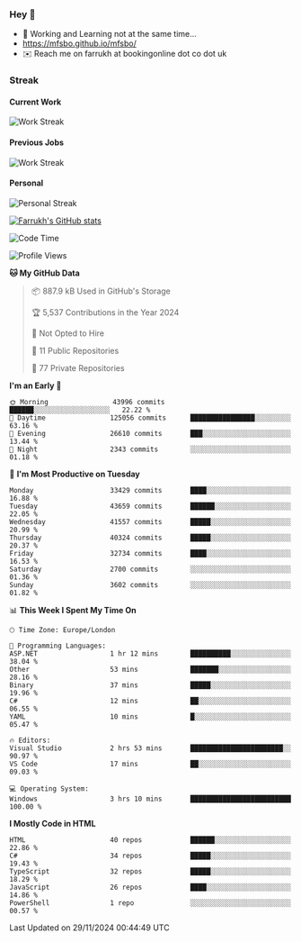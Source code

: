 ### Hey 👋

- 🏃 Working and Learning not at the same time...
- https://mfsbo.github.io/mfsbo/
- ✉️ Reach me on farrukh at bookingonline dot co dot uk

### Streak
#### Current Work
![Work Streak](https://streak-stats.demolab.com/?user=mfsbo)
#### Previous Jobs
![Work Streak](https://streak-stats.demolab.com/?user=farrukhcw)
#### Personal
![Personal Streak](https://streak-stats.demolab.com/?user=farrukhsubhani)

[![Farrukh's GitHub stats](https://github-readme-stats.vercel.app/api?username=mfsbo&hide=stars&count_private=true)](https://github.com/mfsbo/)

<!--START_SECTION:waka-->
![Code Time](http://img.shields.io/badge/Code%20Time-888%20hrs%203%20mins-blue)

![Profile Views](http://img.shields.io/badge/Profile%20Views-3-blue)

**🐱 My GitHub Data** 

> 📦 887.9 kB Used in GitHub's Storage 
 > 
> 🏆 5,537 Contributions in the Year 2024
 > 
> 🚫 Not Opted to Hire
 > 
> 📜 11 Public Repositories 
 > 
> 🔑 77 Private Repositories 
 > 
**I'm an Early 🐤** 

```text
🌞 Morning                43996 commits       ██████░░░░░░░░░░░░░░░░░░░   22.22 % 
🌆 Daytime                125056 commits      ████████████████░░░░░░░░░   63.16 % 
🌃 Evening                26610 commits       ███░░░░░░░░░░░░░░░░░░░░░░   13.44 % 
🌙 Night                  2343 commits        ░░░░░░░░░░░░░░░░░░░░░░░░░   01.18 % 
```
📅 **I'm Most Productive on Tuesday** 

```text
Monday                   33429 commits       ████░░░░░░░░░░░░░░░░░░░░░   16.88 % 
Tuesday                  43659 commits       ██████░░░░░░░░░░░░░░░░░░░   22.05 % 
Wednesday                41557 commits       █████░░░░░░░░░░░░░░░░░░░░   20.99 % 
Thursday                 40324 commits       █████░░░░░░░░░░░░░░░░░░░░   20.37 % 
Friday                   32734 commits       ████░░░░░░░░░░░░░░░░░░░░░   16.53 % 
Saturday                 2700 commits        ░░░░░░░░░░░░░░░░░░░░░░░░░   01.36 % 
Sunday                   3602 commits        ░░░░░░░░░░░░░░░░░░░░░░░░░   01.82 % 
```


📊 **This Week I Spent My Time On** 

```text
🕑︎ Time Zone: Europe/London

💬 Programming Languages: 
ASP.NET                  1 hr 12 mins        ██████████░░░░░░░░░░░░░░░   38.04 % 
Other                    53 mins             ███████░░░░░░░░░░░░░░░░░░   28.16 % 
Binary                   37 mins             █████░░░░░░░░░░░░░░░░░░░░   19.96 % 
C#                       12 mins             ██░░░░░░░░░░░░░░░░░░░░░░░   06.55 % 
YAML                     10 mins             █░░░░░░░░░░░░░░░░░░░░░░░░   05.47 % 

🔥 Editors: 
Visual Studio            2 hrs 53 mins       ███████████████████████░░   90.97 % 
VS Code                  17 mins             ██░░░░░░░░░░░░░░░░░░░░░░░   09.03 % 

💻 Operating System: 
Windows                  3 hrs 10 mins       █████████████████████████   100.00 % 
```

**I Mostly Code in HTML** 

```text
HTML                     40 repos            ██████░░░░░░░░░░░░░░░░░░░   22.86 % 
C#                       34 repos            █████░░░░░░░░░░░░░░░░░░░░   19.43 % 
TypeScript               32 repos            █████░░░░░░░░░░░░░░░░░░░░   18.29 % 
JavaScript               26 repos            ████░░░░░░░░░░░░░░░░░░░░░   14.86 % 
PowerShell               1 repo              ░░░░░░░░░░░░░░░░░░░░░░░░░   00.57 % 
```




 Last Updated on 29/11/2024 00:44:49 UTC
<!--END_SECTION:waka-->
<!--
**mfsbo/mfsbo** is a ✨ _special_ ✨ repository because its `README.md` (this file) appears on your GitHub profile.

Here are some ideas to get you started:

- 🔭 I’m currently working on ...
- 🌱 I’m currently learning ...
- 👯 I’m looking to collaborate on ...
- 🤔 I’m looking for help with ...
- 💬 Ask me about ...
- 📫 How to reach me: ...
- 😄 Pronouns: ...
- ⚡ Fun fact: ...
-->
